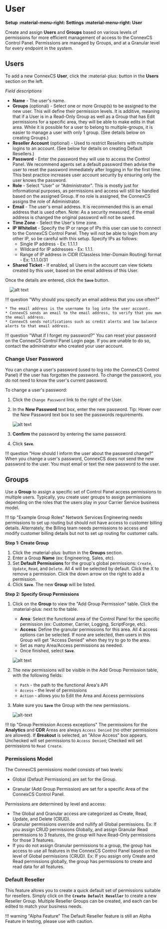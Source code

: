 # User
**Setup :material-menu-right: Settings :material-menu-right: User**

Create and assign **Users** and **Groups** based on various levels of permissions for more efficient management of access to the ConnexCS Control Panel. Permissions are managed by Groups, and at a Granular level for every endpoint in the system.

## Users
To add a new ConnexCS **User**, click the :material-plus: button in the **Users** section on the left.

*Field descriptions*

+ **Name** - The user's name.
+ **Groups** (optional) - Select one or more Group(s) to be assigned to the new user. This will define their permission levels. It is additive, meaning that if a User is in a Read-Only Group as well as a Group that has Edit permissions for a specific area, they will be able to make edits in that area. While it is possible for a user to belong to multiple-groups, it is easier to manage a user with only 1 group. (See details below on creating Groups.)
+ **Reseller Account** (optional) - Used to restrict Resellers with multiple logins to an account. (See below for details on creating Default Resellers.)
+ **Password** - Enter the password they will use to access the Control Panel. We recommend agents set a default password then advise the user to reset the password immediately after logging in for the first time. This best practice increases user account security by ensuring only the user knows the password.
+ **Role** - Select "User" or "Administrator". This is mostly just for informational purposes, as permissions and access will still be handled based on the assigned Group. If no role is assigned, the ConnexCS assigns the role of Administrator. 
+ **Email** - The user's email address. It is recommended this is an email address that is used often. Note: As a security measured, if the email address is changed the original password will not be saved.
+ **Time Zone** - Select the User's time zone. 
+ **IP Whitelist** - Specify the IP or range of IPs this user can use to connect to the ConnexCS Control Panel. They will not be able to login from any other IP, so be careful with this setup. Specify IPs as follows:
    + Single IP address - Ex: 1.1.1.1
    + Wildcard for IP addresses - Ex: 1.1.1.
    + Range of IP address in CIDR (Classless Inter-Domain Routing) format - Ex: 1.1.1.0/31
+ **Shared Ticket** - If enabled, all Users in the account can view tickets created by this user, based on the email address of this User. 
	
Once the details are entered, click the **`Save`** button.

&emsp;![alt text][user]

!!! question "Why should you specify an email address that you use often?" 
    
    * The email address is the username to log into the user account.
    * ConnexCS sends an email to the email address, to verify that you own the email address.
    * ConnexCS sends notifications such as credit alerts and low balance alerts to that email address. 

!!! question "What if I forget my password?" 
    You can reset your password on the ConnexCS Control Panel Login page. If you are unable to do so, contact the administrator who created your user account. 

### Change User Password
You can change a user's password (used to log into the ConnexCS Control Panel) if the user has forgotten the password.
To change the password, you do not need to know the user's current password.

To change a user's password:

1. Click the `Change Password` link to the right of the User.
2. In the **New Password** text box, enter the new password. Tip: Hover over the New Password text box to see the passwords requirements. 
    
    ![alt text][password-rules]
        
3. **Confirm** the password by entering the same password.
4. Click **`Save`**.

!!! question "How should I inform the user about the password change?" 
    When you change a user's password, ConnexCS does not send the new password to the user. You must email or text the new password to the user.



## Groups
Use a **Group** to assign a specific set of Control Panel access permissions to multiple users. Typically, you create user groups to assign permissions depending on the roles that the users play in your Carrier Service business model. 

!!! tip "Example Group Roles"
    Network Services Engineering needs permissions to set up routing but should not have access to customer billing details. Alternately, the Billing team needs permissions to access and modify customer billing details but not to set up routing for customer calls.


**Step 1: Create Group**

1. Click the :material-plus: button in the **Groups** section.
2. Enter a Group **Name** (ex: Engineering, Sales, etc).
3. Set **Default Permissions** for the group's global permissions: `Create`, `Update`, `Read`, and `Delete`. All 4 will be selected by default. Click the X to remove a permission. Click the down arrow on the right to add a permission. 
4. Click **`Save`**. The new **Group** will be listed. 

**Step 2: Specify Group Permissions**

1. Click on the **Group** to view the "Add Group Permission" table. Click the :material-plus: next to the table. 
    + **Area**: Select the functional area of the Control Panel for the specific permission (ex: Customer, Carrier, Logging, ScriptForge, etc). 
    + **Access**: Define the granular permissions for this area. All 4 access options can be selected. If none are selected, then users in this Group will get "Access Denied" when they try to go to the area.   
    + Set as many Area/Access permissions as needed. 
    + Once finished, select **`Save`**.

    ![alt text][add-group-perm]

6. The new permissions will be visible in the Add Group Permission table, with the following fields:
    + `Path` - the path to the functional Area's API
    + `Access` - the level of permissions
    + `Action` - allows you to Edit the Area and Access permissions

7. Make sure you **`Save`** the Group with the new permissions.

    ![alt-text][group-perm]

!!! tip "Group Permission Access exceptions"
    The permissions for the **Analytics** and **CDR** Areas are always `Access Denied` (no other permissions are allowed). If **Breakout** is selected, an "Allow Access" box appears. Unchecked will set permissions to `Access Denied`; Checked will set permissions to `Read Create`.  

### Permissions Model
The ConnexCS permissions model consists of two levels:

* Global (Default Permissions) are set for the Group. 
+ Granular (Add Group Permission) are set for a specific Area of the ConnexCS Control Panel. 

Permissions are determined by level and access:

* The Global and Granular access are categorized as Create, Read, Update, and Delete (CRUD).
* Granular permissions override and nullify all Global permissions. Ex: If you assign CRUD permissions Globally, and assign Granular Read permissions to 3 features, the group will have Read-Only permissions for those 3 features. 
* If you do not assign Granular permissions to a group, the group has access to use all features in the ConnexCS Control Panel based on the level of Global permissions (CRUD). Ex: If you assign only Create and Read permissions globally, the group has permissions to create and read data for all features.


### Default Reseller
This feature allows you to create a quick default set of permissions suitable for resellers. Simply click on the **`Create Default Reseller`** to create a new Reseller Group. Multiple Reseller Groups can be created, and each can be edited to match your business needs.  

!!! warning "Alpha Feature"
    The Default Reseller feature is still an Alpha Feature in testing, please use with caution. 

[user]: /setup/img/user.png "Add User"
[add-group-perm]: /setup/img/add-group-perm.png "Add Group Permissions"
[group-perm]: /setup/img/group-perm.png "Group Permission"
[password-rules]: /setup/img/password-rules.png "password-rules"
